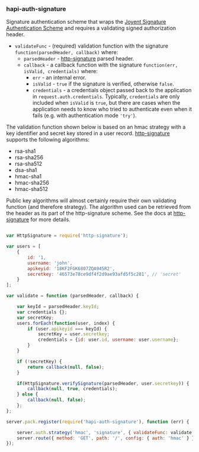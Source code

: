 ### hapi-auth-signature

Signature authentication scheme that wraps the [Joyent Signature Authentication Scheme](https://github.com/joyent/node-http-signature) and requires a validating signed authorization header.

- `validateFunc` - (required) validation function with the signature `function(parsedHeader, callback)` where:
    - `parsedHeader` - [http-signature](https://github.com/joyent/node-http-signature) parsed header.
    - `callback` - a callback function with the signature `function(err, isValid, credentials)` where:
        - `err` - an internal error.
        - `isValid` - `true` if the signature is verified, otherwise `false`.
        - `credentials` - a credentials object passed back to the application in `request.auth.credentials`. Typically, `credentials` are only
          included when `isValid` is `true`, but there are cases when the application needs to know who tried to authenticate even when it fails
          (e.g. with authentication mode `'try'`).

The validation function shown below is based on an hmac strategy with a key identifier and secret key stored in a user record. [http-signature](https://github.com/joyent/node-http-signature) supports the following algorithms:

* rsa-sha1
* rsa-sha256
* rsa-sha512
* dsa-sha1
* hmac-sha1
* hmac-sha256
* hmac-sha512

Public key algorithms will almost certainly require their own validating function (and therefore strategy). The algorithm used can be retrieved from the header as its part of the http-signature scheme. See the docs at  [http-signature](https://github.com/joyent/node-http-signature) for more details.

```javascript

var HttpSignature = require('http-signature');

var users = [
    {
        id: '1,
        username: 'john',
        apikeyid: '18KF2FGK6807ZQA945R2',
        secretkey: '46573e78ce9df4f2d9ae93afd5f5c281', // 'secret'
    }
];

var validate = function (parsedHeader, callback) {

    var keyId = parsedHeader.keyId;
    var credentials {};
    var secretKey;
    users.forEach(function(user, index) {
        if (user.apikeyid === keyId) {
            secretKey = user.secretkey;
            credentials = {id: user.id, username: user.username};
        }
    }

    if (!secretKey) {
        return callback(null, false);
    }

    if(HttpSignature.verifySignature(parsedHeader, user.secretkey)) {
        callback(null, true, credentials);
    } else {
        callback(null, false);
    };
};

server.pack.register(require('hapi-auth-signature'), function (err) {

    server.auth.strategy('hmac', 'signature', { validateFunc: validate });
    server.route({ method: 'GET', path: '/', config: { auth: 'hmac' } });
});

```